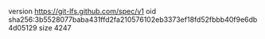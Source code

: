 version https://git-lfs.github.com/spec/v1
oid sha256:3b5528077baba431ffd2fa210576102eb3373ef18fd52fbbb40f9e6db4d05129
size 4247
